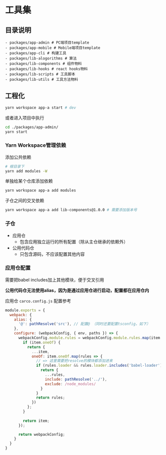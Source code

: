 # 工具集

## 目录说明

```text
- packages/app-admin # PC端项目template
- packages/app-mobile # Mobile端项目template
- packages/app-cli # 构建工具
- packages/lib-alogorithms # 算法
- packages/lib-components # 组件物料
- packages/lib-hooks # react hooks物料
- packages/lib-scripts # 工具脚本
- packages/lib-utils # 工具方法物料
```



## 工程化

```bash
yarn workspace app-a start # dev
```

或者进入项目中执行

```bash
cd ./packages/app-admin/
yarn start
```

### Yarn Workspace管理依赖

添加公共依赖

```bash
# 根目录下
yarn add modules -W
```

单独给某个仓库添加依赖

```bash
yarn workspace app-a add modules
```

子仓之间的交叉依赖

```bash
yarn workspace app-a add lib-components@1.0.0 # 需要添加版本号
```

### 子仓

* 应用仓
  * 包含应用独立运行的所有配置（除从主仓继承的依赖外）
* 公用代码仓
  * 只包含源码，不应该配置其他内容

### 应用仓配置

需要把babel includes加上其他模块，便于交叉引用

**公用代码仓无法使用alias，因为是通过应用仓进行启动，配置都在应用仓内**

应用仓 `carco.config.js` 配置参考

```js
module.exports = {
  webpack: {
    alias: {
      '@': pathResolve('src'), // 配置@ （同时还要配置tsconfig，如下）
    },
    configure: (webpackConfig, { env, paths }) => {
      webpackConfig.module.rules = webpackConfig.module.rules.map(item => {
        if (item.oneOf) {
          return {
            ...item,
            oneOf: item.oneOf.map(rules => {
              // => 这里需要把resolve的模块都添加进来
              if (rules.loader && rules.loader.includes('babel-loader')) {
                return {
                  ...rules,
                  include: pathResolve('../'),
                  exclude: /node_modules/
                }
              }
              return rules;
            })
          };
        }
        
        return item;
      });

      return webpackConfig;
    }
  }
}
```
